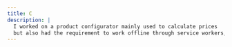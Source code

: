 ```yaml
---
title: C
description: |
  I worked on a product configurator mainly used to calculate prices
  but also had the requirement to work offline through service workers, include authentication and manage roles.
---
```

